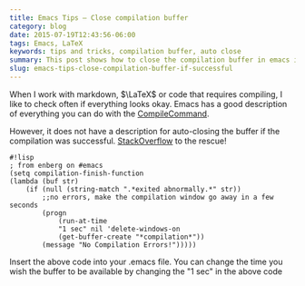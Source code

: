 ```yaml
---
title: Emacs Tips — Close compilation buffer
category: blog
date: 2015-07-19T12:43:56-06:00
tags: Emacs, LaTeX
keywords: tips and tricks, compilation buffer, auto close
summary: This post shows how to close the compilation buffer in emacs if compile was successful ...
slug: emacs-tips-close-compilation-buffer-if-successful
---
```


When I work with markdown, $\LaTeX$ or code that requires compiling, I like to
check often if everything looks okay. Emacs has a good description of everything
you can do with the [CompileCommand](https://emacswiki.org/emacs/CompileCommand).

However, it does not have a description for auto-closing the buffer if the
compilation was successful. [StackOverflow](https://emacs.stackexchange.com/a/336) to the rescue!

    #!lisp
    ; from enberg on #emacs
    (setq compilation-finish-function
    (lambda (buf str)
        (if (null (string-match ".*exited abnormally.*" str))
            ;;no errors, make the compilation window go away in a few seconds
            (progn
                (run-at-time
                "1 sec" nil 'delete-windows-on
                (get-buffer-create "*compilation*"))
            (message "No Compilation Errors!")))))

Insert the above code into your .emacs file. You can change the time you wish
the buffer to be available by changing the "1 sec" in the above code

